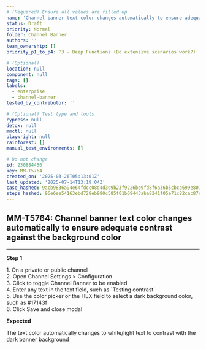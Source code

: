 ```yaml
---
# (Required) Ensure all values are filled up
name: 'Channel banner text color changes automatically to ensure adequate contrast against the background color'
status: Draft
priority: Normal
folder: Channel Banner
authors: ''
team_ownership: []
priority_p1_to_p4: P3 - Deep Functions (Do extensive scenarios work?)

# (Optional)
location: null
component: null
tags: []
labels:
  - enterprise
  - channel-banner
tested_by_contributor: ''

# (Optional) Test type and tools
cypress: null
detox: null
mmctl: null
playwright: null
rainforest: []
manual_test_environments: []

# Do not change
id: 230884456
key: MM-T5764
created_on: '2025-03-26T05:13:01Z'
last_updated: '2025-07-14T13:19:04Z'
case_hashed: 9acb9836a94e64fdcc08d4d3d9b23f9226be9fd8f6a36b5cbca699e801df8e285698b4f448d86163290b63c94a6f65a9
steps_hashed: 96e6ee54163ebd728eb980c585f01b69443aba8241f05e71c82cac87e89cb9517b97cdef0019368eb82b362ecf334cd5
---
```


<!-- (Auto-generated) Based on frontmatter's "key" and "name" -->

## MM-T5764: Channel banner text color changes automatically to ensure adequate contrast against the background color

---

**Step 1**

1\. On a private or public channel\
2\. Open Channel Settings > Configuration\
3\. Click to toggle Channel Banner to be enabled\
4\. Enter any text in the text field, such as \`Testing contrast\`\
5\. Use the color picker or the HEX field to select a dark background color, such as #17143f\
6\. Click Save and close modal

**Expected**

​The text color automatically changes to white/light text to contrast with the dark banner background
